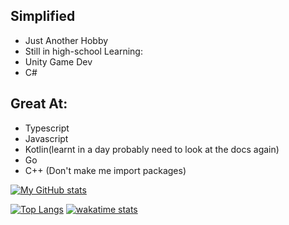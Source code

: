 ## Simplified
- Just Another Hobby
- Still in high-school
Learning:
- Unity Game Dev
- C#
## Great At:
- Typescript
- Javascript
- Kotlin(learnt in a day probably need to look at the docs again)
- Go
- C++ (Don't make me import packages)

[![My GitHub stats](https://github-readme-stats.vercel.app/api?username=nottimisreal&show_icons=true&theme=dark&langs_count=10)](https://github.com/nottimisreal/nottimisreal)


[![Top Langs](https://github-readme-stats.vercel.app/api/top-langs/?username=nottimisreal&show_icons=true&theme=dark&langs_count=10&layout=compact)](https://github.com/nottimisreal/nottimisreal)
[![wakatime stats](https://github-readme-stats.vercel.app/api/wakatime?username=nottimisreal&show_icons=true&theme=dark&langs_count=10)](https://github.com/nottimisreal/nottimisreal)

